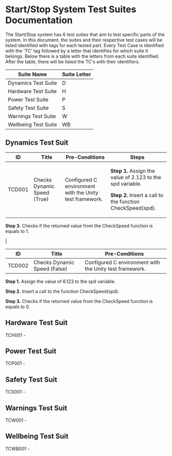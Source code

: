 # Start/Stop System Test Suites Documentation

The Start/Stop system has 6 test suites that aim to test specific parts of the system. 
In this document, the suites and their respective test cases will be listed identified with tags for each tested part.
Every Test Case is identified with the 'TC' tag followed by a letter that identifies for which suite it belongs. Below there is a table with the letters from each suite identified. After the table, there will be listed the TC's with their identifiers.

| Suite Name | Suite Letter |
|----------------------|----------------------|
| Dynamics Test Suite  | D  | 
| Hardware Test Suite  | H  | 
| Power Test Suite  | P  | 
| Safety Test Suite  | S  | 
| Warnings Test Suite  | W  | 
| Wellbeing Test Suite  | WB  | 

## Dynamics Test Suit


| ID | Title | Pre-Conditions | Steps |
|--------|-----------|--------------|----------------------------|
| TCD001 | Checks Dynamic Speed (True) | Configured C environment with the Unity test framework. | <p><b>Step 1.</b> Assign the value of 2.123 to the spd variable.</p><p></p><b>Step 2.</b> Insert a call to the function CheckSpeed(spd).</p>

<p></p><b>Step 3.</b> Checks if the returned value from the CheckSpeed function is equals to 1.</p> |


| ID | Title | Pre-Conditions | 
|--------|-----------|--------------|
| TCD002 | Checks Dynamic Speed (False) | Configured C environment with the Unity test framework. | 
<p><b>Step 1.</b> Assign the value of 6.123 to the spd variable.</p>
<p></p><b>Step 2.</b> Insert a call to the function CheckSpeed(spd).</p>
<p></p><b>Step 3.</b> Checks if the returned value from the CheckSpeed function is equals to 0.</p>

## Hardware Test Suit
TCH001 -
## Power Test Suit
TCP001 -
## Safety Test Suit
TCS001 -
## Warnings Test Suit
TCW001 -
## Wellbeing Test Suit
TCWB001 - 
